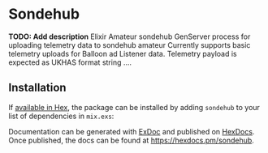 # Sondehub

**TODO: Add description**
Elixir Amateur sondehub GenServer process for uploading telemetry data to sondehub amateur
Currently supports basic telemetry uploads for Balloon ad Listener data. 
Telemetry payload is expected as UKHAS format string
....


## Installation



If [available in Hex](https://hex.pm/docs/publish), the package can be installed
by adding `sondehub` to your list of dependencies in `mix.exs`:



Documentation can be generated with [ExDoc](https://github.com/elixir-lang/ex_doc)
and published on [HexDocs](https://hexdocs.pm). Once published, the docs can
be found at <https://hexdocs.pm/sondehub>.

